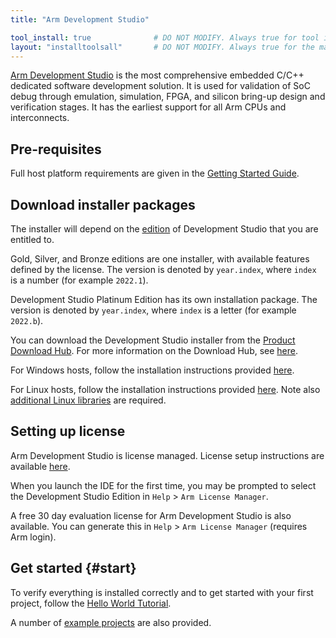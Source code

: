 ```yaml
---
title: "Arm Development Studio"

tool_install: true              # DO NOT MODIFY. Always true for tool installs
layout: "installtoolsall"       # DO NOT MODIFY. Always true for the main page of tool installs
---
```

[Arm Development Studio](https://developer.arm.com/Tools%20and%20Software/Arm%20Development%20Studio) is the most comprehensive embedded C/C++ dedicated software development solution. It is used for validation of SoC debug through emulation, simulation, FPGA, and silicon bring-up design and verification stages. It has the earliest support for all Arm CPUs and interconnects.

## Pre-requisites

Full host platform requirements are given in the [Getting Started Guide](https://developer.arm.com/documentation/101469/2022-0/Installing-and-configuring-Arm-Development-Studio/Hardware-and-host-platform-requirements).

## Download installer packages

The installer will depend on the [edition](https://developer.arm.com/Tools%20and%20Software/Arm%20Development%20Studio#Editions) of Development Studio that you are entitled to. 

Gold, Silver, and Bronze editions are one installer, with available features defined by the license. The version is denoted by `year.index`, where `index` is a number (for example `2022.1`).

Development Studio Platinum Edition has its own installation package. The version is denoted by `year.index`, where `index` is a letter (for example `2022.b`).

You can download the Development Studio installer from the [Product Download Hub](https://developer.arm.com/downloads). For more information on the Download Hub, see [here](../pdh).

For Windows hosts, follow the installation instructions provided [here](https://developer.arm.com/documentation/101469/latest/Installing-and-configuring-Arm-Development-Studio/Installing-on-Windows).

For Linux hosts, follow the installation instructions provided [here](https://developer.arm.com/documentation/101469/latest/Installing-and-configuring-Arm-Development-Studio/Installing-on-Linux). Note also [additional Linux libraries](https://developer.arm.com/documentation/101469/latest/Installing-and-configuring-Arm-Development-Studio/Additional-Linux-libraries) are required.

## Setting up license

Arm Development Studio is license managed. License setup instructions are available [here](../license/).

When you launch the IDE for the first time, you may be prompted to select the Development Studio Edition in `Help` > `Arm License Manager`.

A free 30 day evaluation license for Arm Development Studio is also available. You can generate this in `Help` > `Arm License Manager` (requires Arm login).

## Get started {#start}

To verify everything is installed correctly and to get started with your first project, follow the [Hello World Tutorial](https://developer.arm.com/documentation/101469/latest/Tutorials/Tutorial--Hello-World).

A number of [example projects](https://developer.arm.com/documentation/101469/latest/Projects-and-examples-in-Arm-Development-Studio/Examples-provided-with-Arm-Development-Studio) are also provided.
